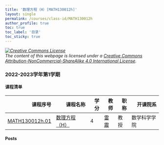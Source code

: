 ```yaml
---
title: '数理方程（H）[MATH130012h]'
layout: single
permalink: /courses/class-id/MATH130012h
author_profile: true
toc: true
toc_label: '目录'
toc_sticky: true
---
```



<div class='notice--warning'>
	<p><i><a rel='license' href='http://creativecommons.org/licenses/by-nc-sa/4.0/'><img alt='Creative Commons License' style='border-width:0' src='https://i.creativecommons.org/l/by-nc-sa/4.0/88x31.png' /></a><br /> The content of this webpage is licensed under a <a rel='license' href='http://creativecommons.org/licenses/by-nc-sa/4.0/'>Creative Commons Attribution-NonCommercial-ShareAlike 4.0 International License</a>.</i></p>
</div>

### 2022-2023学年第1学期


#### 课程清单

<div style='text-align: center;' id='MATH130012h_2223F'> <table id='MATH130012h_2223F_table'>
  <thead>
    <tr style="text-align: right;">
      <th>课程序号</th>
      <th>课程名称</th>
      <th>学分</th>
      <th>教师</th>
      <th>职称</th>
      <th>开课院系</th>
    </tr>
  </thead>
  <tbody>
    <tr>
      <td><a href='https://fdu-math.github.io/courses/class-id/MATH130012h-01'>MATH130012h.01</a></td>
      <td><a href='https://fdu-math.github.io/courses/MATH130012h'>数理方程（H）</a></td>
      <td>4</td>
      <td><a href='https://fdu-math.github.io/teachers/雷震'>雷震</a></td>
      <td>教授</td>
      <td>数学科学学院</td>
    </tr>
  </tbody>
</table></div>

#### Posts

